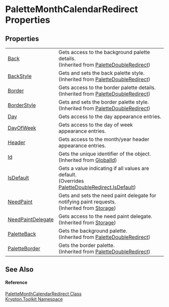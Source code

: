 # PaletteMonthCalendarRedirect Properties




## Properties
<table>
<tr>
<td><a href="2b534a82-b122-d791-8524-6ff1459a0129.md">Back</a></td>
<td>Gets access to the background palette details.<br />(Inherited from <a href="3c99950a-cc84-287b-0860-b897032948db.md">PaletteDoubleRedirect</a>)</td></tr>
<tr>
<td><a href="dd478fed-6c07-0df2-1589-fd543198e2e0.md">BackStyle</a></td>
<td>Gets and sets the back palette style.<br />(Inherited from <a href="3c99950a-cc84-287b-0860-b897032948db.md">PaletteDoubleRedirect</a>)</td></tr>
<tr>
<td><a href="15853c59-ba0f-d5ea-37b3-9c81bbeb0df3.md">Border</a></td>
<td>Gets access to the border palette details.<br />(Inherited from <a href="3c99950a-cc84-287b-0860-b897032948db.md">PaletteDoubleRedirect</a>)</td></tr>
<tr>
<td><a href="e8102fbb-3a5e-2382-96d5-0ec8af3609f7.md">BorderStyle</a></td>
<td>Gets and sets the border palette style.<br />(Inherited from <a href="3c99950a-cc84-287b-0860-b897032948db.md">PaletteDoubleRedirect</a>)</td></tr>
<tr>
<td><a href="21a40b7b-2382-1077-3c13-fb05343a0640.md">Day</a></td>
<td>Gets access to the day appearance entries.</td></tr>
<tr>
<td><a href="6f095e82-fc9c-c054-13e2-5f59359aa3b4.md">DayOfWeek</a></td>
<td>Gets access to the day of week appearance entries.</td></tr>
<tr>
<td><a href="1091e591-ffeb-3dea-3f7c-e302fda91db5.md">Header</a></td>
<td>Gets access to the month/year header appearance entries.</td></tr>
<tr>
<td><a href="71a6846f-bfb6-fb58-b361-6b43ae0583a8.md">Id</a></td>
<td>Gets the unique identifier of the object.<br />(Inherited from <a href="9ef2ca3a-e03e-8927-105a-2f9a6fbdf849.md">GlobalId</a>)</td></tr>
<tr>
<td><a href="fbdb6c27-1d21-a0be-1251-9809218b6f83.md">IsDefault</a></td>
<td>Gets a value indicating if all values are default.<br />(Overrides <a href="b9436a2d-e915-4cfc-e1bc-b089d78824c4.md">PaletteDoubleRedirect.IsDefault</a>)</td></tr>
<tr>
<td><a href="097a0f47-e60c-4bf7-802c-8391c6d8feff.md">NeedPaint</a></td>
<td>Gets and sets the need paint delegate for notifying paint requests.<br />(Inherited from <a href="8406cf55-79a3-e579-4094-be084e489431.md">Storage</a>)</td></tr>
<tr>
<td><a href="879ca7f2-32c5-8581-44f2-c7aee6491db2.md">NeedPaintDelegate</a></td>
<td>Gets access to the need paint delegate.<br />(Inherited from <a href="8406cf55-79a3-e579-4094-be084e489431.md">Storage</a>)</td></tr>
<tr>
<td><a href="928aec7e-b71b-432c-1cc9-e5b9fb15ffc2.md">PaletteBack</a></td>
<td>Gets the background palette.<br />(Inherited from <a href="3c99950a-cc84-287b-0860-b897032948db.md">PaletteDoubleRedirect</a>)</td></tr>
<tr>
<td><a href="e2a6ea2f-9a85-e7b8-4724-f37b4341df49.md">PaletteBorder</a></td>
<td>Gets the border palette.<br />(Inherited from <a href="3c99950a-cc84-287b-0860-b897032948db.md">PaletteDoubleRedirect</a>)</td></tr>
</table>

## See Also


#### Reference
<a href="864800f6-e53d-3e64-c4b1-fffae18215ef.md">PaletteMonthCalendarRedirect Class</a>  
<a href="79d2eac2-21f4-54ff-7552-b20c33c30600.md">Krypton.Toolkit Namespace</a>  
